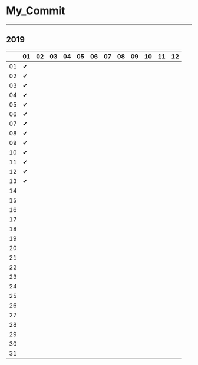 # My_Commit

---

## 2019

|  |01|02|03|04|05|06|07|08|09|10|11|12|
|----|----|----|----|----|----|----|----|----|----|----|----|----|
|01|✔  |  |  |  |  |  |  |  |  |  |  |  |
|02|✔  |  |  |  |  |  |  |  |  |  |  |  |
|03|✔  |  |  |  |  |  |  |  |  |  |  |  |
|04|✔  |  |  |  |  |  |  |  |  |  |  |  |
|05|✔  |  |  |  |  |  |  |  |  |  |  |  |
|06|✔  |  |  |  |  |  |  |  |  |  |  |  |
|07|✔  |  |  |  |  |  |  |  |  |  |  |  |
|08|✔  |  |  |  |  |  |  |  |  |  |  |  |
|09|✔  |  |  |  |  |  |  |  |  |  |  |  |
|10|✔  |  |  |  |  |  |  |  |  |  |  |  |
|11|✔  |  |  |  |  |  |  |  |  |  |  |  |
|12|✔  |  |  |  |  |  |  |  |  |  |  |  |
|13|✔  |  |  |  |  |  |  |  |  |  |  |  |
|14|  |  |  |  |  |  |  |  |  |  |  |  |
|15|  |  |  |  |  |  |  |  |  |  |  |  |
|16|  |  |  |  |  |  |  |  |  |  |  |  |
|17|  |  |  |  |  |  |  |  |  |  |  |  |
|18|  |  |  |  |  |  |  |  |  |  |  |  |
|19|  |  |  |  |  |  |  |  |  |  |  |  |
|20|  |  |  |  |  |  |  |  |  |  |  |  |
|21|  |  |  |  |  |  |  |  |  |  |  |  |
|22|  |  |  |  |  |  |  |  |  |  |  |  |
|23|  |  |  |  |  |  |  |  |  |  |  |  |
|24|  |  |  |  |  |  |  |  |  |  |  |  |
|25|  |  |  |  |  |  |  |  |  |  |  |  |
|26|  |  |  |  |  |  |  |  |  |  |  |  |
|27|  |  |  |  |  |  |  |  |  |  |  |  |
|28|  |  |  |  |  |  |  |  |  |  |  |  |
|29|  |  |  |  |  |  |  |  |  |  |  |  |
|30|  |  |  |  |  |  |  |  |  |  |  |  |
|31|  |  |  |  |  |  |  |  |  |  |  |  |
